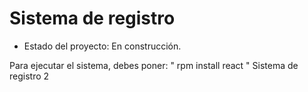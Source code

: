 <h1>Sistema de registro</h1>

- Estado del proyecto: En construcción.

Para ejecutar el sistema, debes poner: 
" rpm install react "
Sistema de registro 2 
